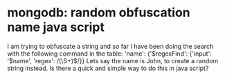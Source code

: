 
# mongodb: random obfuscation name java script

I am trying to obfuscate a string and so far I have been doing the search with the following command in the table:
'name': {'$regexFind': {'input': '$name', 'regex': /(\S+)$/}}
Lets say the name is John, to create a random string instead.
Is there a quick and simple way to do this in java script?

        